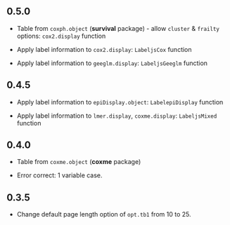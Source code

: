## 0.5.0

* Table from `coxph.object` (**survival** package) - allow `cluster` & `frailty` options: `cox2.display` function

* Apply label information to `cox2.display`: `LabeljsCox` function

* Apply label information to `geeglm.display`: `LabeljsGeeglm` function


## 0.4.5 

* Apply label information to `epiDisplay.object`: `LabelepiDisplay` function

* Apply label information to `lmer.display`, `coxme.display`: `LabeljsMixed` function




## 0.4.0

* Table from `coxme.object` (**coxme** package)

* Error correct: 1 variable case.




## 0.3.5

* Change default page length option of `opt.tb1` from 10 to 25.